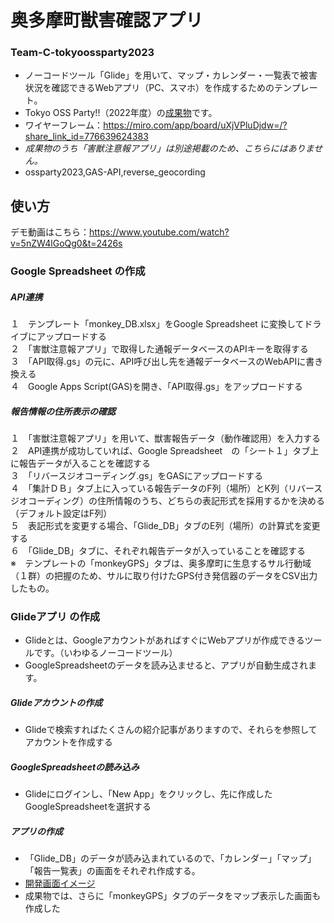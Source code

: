 # 奥多摩町獣害確認アプリ　
### Team-C-tokyoossparty2023
- ノーコードツール「Glide」を用いて、マップ・カレンダー・一覧表で被害状況を確認できるWebアプリ（PC、スマホ）を作成するためのテンプレート。
- Tokyo OSS Party!!（2022年度）の[成果物](https://note.com/tokyo_cio_forum/n/ne524efb87633)です。
- ワイヤーフレーム：https://miro.com/app/board/uXjVPluDjdw=/?share_link_id=776639624383
- *成果物のうち「害獣注意報アプリ」は別途掲載のため、こちらにはありません。*
- ossparty2023,GAS-API,reverse_geocording

## 使い方
デモ動画はこちら：https://www.youtube.com/watch?v=5nZW4lGoQg0&t=2426s

### Google Spreadsheet の作成
##### API連携
１　テンプレート「monkey_DB.xlsx」をGoogle Spreadsheet に変換してドライブにアップロードする<br>
２　「害獣注意報アプリ」で取得した通報データベースのAPIキーを取得する<br>
３　「API取得.gs」の元に、API呼び出し先を通報データベースのWebAPIに書き換える<br>
４　Google Apps Script(GAS)を開き、「API取得.gs」をアップロードする<br>
##### 報告情報の住所表示の確認
１　「害獣注意報アプリ」を用いて、獣害報告データ（動作確認用）を入力する<br>
２　API連携が成功していれば、Google Spreadsheet　の「シート１」タブ上に報告データが入ることを確認する<br>
３　「リバースジオコーディング.gs」をGASにアップロードする<br>
４　「集計ＤＢ」タブ上に入っている報告データのF列（場所）とK列（リバースジオコーディング）の住所情報のうち、どちらの表記形式を採用するかを決める（デフォルト設定はF列）<br>
５　表記形式を変更する場合、「Glide_DB」タブのE列（場所）の計算式を変更する<br>
６　「Glide_DB」タブに、それぞれ報告データが入っていることを確認する<br>
※　テンプレートの「monkeyGPS」タブは、奥多摩町に生息するサル行動域（１群）の把握のため、サルに取り付けたGPS付き発信器のデータをCSV出力したもの。

### Glideアプリ の作成
- Glideとは、GoogleアカウントがあればすぐにWebアプリが作成できるツールです。（いわゆるノーコードツール）
- GoogleSpreadsheetのデータを読み込ませると、アプリが自動生成されます。
##### Glideアカウントの作成
- Glideで検索すればたくさんの紹介記事がありますので、それらを参照してアカウントを作成する
##### GoogleSpreadsheetの読み込み
- Glideにログインし、「New App」をクリックし、先に作成したGoogleSpreadsheetを選択する
##### アプリの作成
- 「Glide_DB」のデータが読み込まれているので、「カレンダー」「マップ」「報告一覧表」の画面をそれぞれ作成する。
- [開発画面イメージ](https://drive.google.com/file/d/1bxX2UBgZL3tSq1tWjb1_rE0BtpMUvj60/view?usp=drive_link)
- 成果物では、さらに「monkeyGPS」タブのデータをマップ表示した画面も作成した